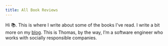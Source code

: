 ```yaml
---
title: All Book Reviews 
---
```


Hi 📚. This is where I write about some of the books I've read.  I write a bit more on my [blog](/blog). This is Thomas, by the way, I’m a software engineer who works with socially responsible companies.
